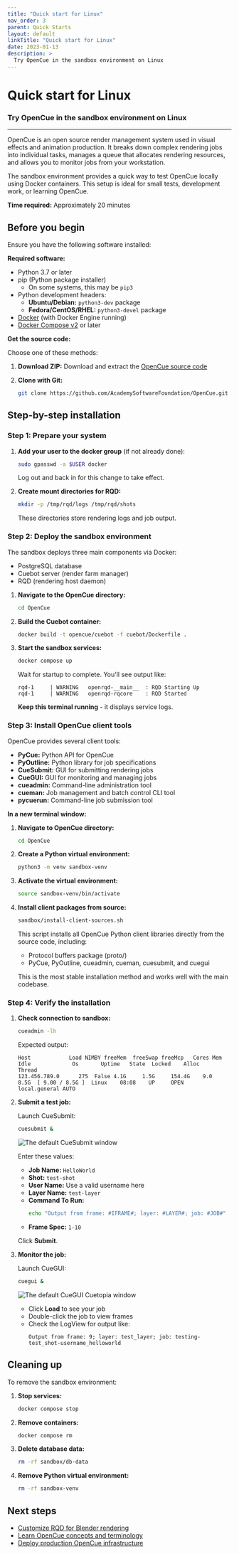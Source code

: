 ```yaml
---
title: "Quick start for Linux"
nav_order: 3
parent: Quick Starts
layout: default
linkTitle: "Quick start for Linux"
date: 2023-01-13
description: >
  Try OpenCue in the sandbox environment on Linux
---
```


# Quick start for Linux

### Try OpenCue in the sandbox environment on Linux

---

OpenCue is an open source render management system used in visual effects and animation production. It breaks down complex rendering jobs into individual tasks, manages a queue that allocates rendering resources, and allows you to monitor jobs from your workstation.

The sandbox environment provides a quick way to test OpenCue locally using Docker containers. This setup is ideal for small tests, development work, or learning OpenCue.

**Time required:** Approximately 20 minutes

## Before you begin

Ensure you have the following software installed:

**Required software:**
- Python 3.7 or later
- pip (Python package installer)
  - On some systems, this may be `pip3`
- Python development headers:
  - **Ubuntu/Debian:** `python3-dev` package
  - **Fedora/CentOS/RHEL:** `python3-devel` package
- [Docker](https://docs.docker.com/install/) (with Docker Engine running)
- [Docker Compose v2](https://docs.docker.com/compose/install/) or later

**Get the source code:**

Choose one of these methods:

1. **Download ZIP:**
   Download and extract the [OpenCue source code](https://github.com/AcademySoftwareFoundation/OpenCue/archive/master.zip)

2. **Clone with Git:**
   ```bash
   git clone https://github.com/AcademySoftwareFoundation/OpenCue.git
   ```

## Step-by-step installation

### Step 1: Prepare your system

1. **Add your user to the docker group** (if not already done):
   ```bash
   sudo gpasswd -a $USER docker
   ```
   Log out and back in for this change to take effect.

2. **Create mount directories for RQD:**
   ```bash
   mkdir -p /tmp/rqd/logs /tmp/rqd/shots
   ```
   These directories store rendering logs and job output.

### Step 2: Deploy the sandbox environment

The sandbox deploys three main components via Docker:
- PostgreSQL database
- Cuebot server (render farm manager)
- RQD (rendering host daemon)

1. **Navigate to the OpenCue directory:**
   ```bash
   cd OpenCue
   ```

2. **Build the Cuebot container:**
   ```bash
   docker build -t opencue/cuebot -f cuebot/Dockerfile .
   ```

3. **Start the sandbox services:**
   ```bash
   docker compose up
   ```
   
   Wait for startup to complete. You'll see output like:
   ```
   rqd-1     | WARNING   openrqd-__main__  : RQD Starting Up
   rqd-1     | WARNING   openrqd-rqcore    : RQD Started
   ```
   
   **Keep this terminal running** - it displays service logs.

### Step 3: Install OpenCue client tools

OpenCue provides several client tools:
- **PyCue:** Python API for OpenCue
- **PyOutline:** Python library for job specifications  
- **CueSubmit:** GUI for submitting rendering jobs
- **CueGUI:** GUI for monitoring and managing jobs
- **cueadmin:** Command-line administration tool
- **cueman:** Job management and batch control CLI tool
- **pycuerun:** Command-line job submission tool

**In a new terminal window:**

1. **Navigate to OpenCue directory:**
   ```bash
   cd OpenCue
   ```

2. **Create a Python virtual environment:**
   ```bash
   python3 -m venv sandbox-venv
   ```

3. **Activate the virtual environment:**
   ```bash
   source sandbox-venv/bin/activate
   ```

4. **Install client packages from source:**
   ```bash
   sandbox/install-client-sources.sh
   ```
   
   This script installs all OpenCue Python client libraries directly from the source code, including:
   - Protocol buffers package (proto/)
   - PyCue, PyOutline, cueadmin, cueman, cuesubmit, and cuegui
   
   This is the most stable installation method and works well with the main codebase.

### Step 4: Verify the installation

1. **Check connection to sandbox:**
   ```bash
   cueadmin -lh
   ```
   
   Expected output:
   ```
   Host            Load NIMBY freeMem  freeSwap freeMcp   Cores Mem   Idle             Os       Uptime   State  Locked    Alloc      Thread 
   123.456.789.0      275  False 4.1G     1.5G     154.4G    9.0   8.5G  [ 9.00 / 8.5G ]  Linux    08:08    UP     OPEN      local.general AUTO 
   ```

2. **Submit a test job:**
   
   Launch CueSubmit:
   ```bash
   cuesubmit &
   ```
   
   ![The default CueSubmit window](/assets/images/cuesubmit/cuesubmit_quick_starts.png)
   
   Enter these values:
   - **Job Name:** `HelloWorld`
   - **Shot:** `test-shot`
   - **User Name:** Use a valid username here
   - **Layer Name:** `test-layer`
   - **Command To Run:** 
     ```bash
     echo "Output from frame: #IFRAME#; layer: #LAYER#; job: #JOB#"
     ```
   - **Frame Spec:** `1-10`
   
   Click **Submit**.

3. **Monitor the job:**
   
   Launch CueGUI:
   ```bash
   cuegui &
   ```
   
   ![The default CueGUI Cuetopia window](/assets/images/cuegui_quickstart.png)
   
   - Click **Load** to see your job
   - Double-click the job to view frames
   - Check the LogView for output like:
     ```
     Output from frame: 9; layer: test_layer; job: testing-test_shot-username_helloworld
     ```

## Cleaning up

To remove the sandbox environment:

1. **Stop services:**
   ```bash
   docker compose stop
   ```

2. **Remove containers:**
   ```bash
   docker compose rm
   ```

3. **Delete database data:**
   ```bash
   rm -rf sandbox/db-data
   ```

4. **Remove Python virtual environment:**
   ```bash
   rm -rf sandbox-venv
   ```

## Next steps

- [Customize RQD for Blender rendering](/docs/other-guides/customizing-rqd)
- [Learn OpenCue concepts and terminology](/docs/concepts/)
- [Deploy production OpenCue infrastructure](/docs/getting-started/)